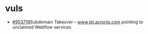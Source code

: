 # vuls

* [\#953719](https://hackerone.com/reports/953719)Subdomain Takeover – www.jet.acronis.com pointing to unclaimed Webflow services



